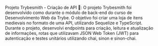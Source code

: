 Projeto Trybesmith - Criação de API 🔨:
O projeto Trybesmith foi desenvolvido como durante o módulo de back-end do curso de Desenvolvimento Web da Trybe. 
O objetivo foi criar uma loja de itens medievais no formato de uma API, utilizando Sequelize e TypeScript. 
Durante o projeto, desenvolvi endpoints para criação, leitura e atualização de informações, rotas que utilizavam JSON Web Token (JWT) para autenticação e testes unitários utilizando chai, sinon e sinon-chai. 

